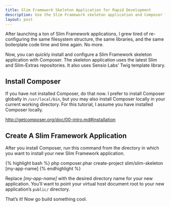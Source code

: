 ```yaml
---
title: Slim Framework Skeleton Application for Rapid Development
description: Use the Slim Framework skeleton application and Composer for rapid application development
layout: post
---
```


After launching a ton of Slim Framework applications, I grew tired of re-configuring the same filesystem structure, the same libraries, and the same boilerplate code time and time again. No more.

Now, you can quickly install and configure a Slim Framework skeleton application with Composer. The skeleton application uses the latest Slim and Slim-Extras repositories. It also uses Sensio Labs’ Twig template library.

## Install Composer

If you have not installed Composer, do that now. I prefer to install Composer globally in `/usr/local/bin`, but you may also install Composer locally in your current working directory. For this tutorial, I assume you have installed Composer locally.

<http://getcomposer.org/doc/00-intro.md#installation>

## Create A Slim Framework Application

After you install Composer, run this command from the directory in which you want to install your new Slim Framework application.

{% highlight bash %}
php composer.phar create-project slim/slim-skeleton [my-app-name]
{% endhighlight %}

Replace *[my-app-name]* with the desired directory name for your new application. You’ll want to point your virtual host document root to your new application’s `public/` directory.

That’s it! Now go build something cool.
